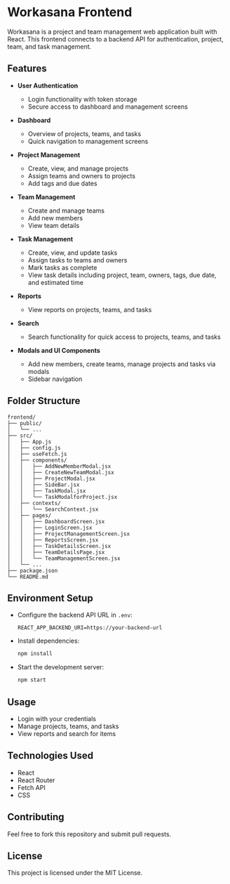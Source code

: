 # Workasana Frontend

Workasana is a project and team management web application built with React. This frontend connects to a backend API for authentication, project, team, and task management.

## Features

- **User Authentication**
  - Login functionality with token storage
  - Secure access to dashboard and management screens

- **Dashboard**
  - Overview of projects, teams, and tasks
  - Quick navigation to management screens

- **Project Management**
  - Create, view, and manage projects
  - Assign teams and owners to projects
  - Add tags and due dates

- **Team Management**
  - Create and manage teams
  - Add new members
  - View team details

- **Task Management**
  - Create, view, and update tasks
  - Assign tasks to teams and owners
  - Mark tasks as complete
  - View task details including project, team, owners, tags, due date, and estimated time

- **Reports**
  - View reports on projects, teams, and tasks

- **Search**
  - Search functionality for quick access to projects, teams, and tasks

- **Modals and UI Components**
  - Add new members, create teams, manage projects and tasks via modals
  - Sidebar navigation

## Folder Structure

```
frontend/
├── public/
│   └── ...
├── src/
│   ├── App.js
│   ├── config.js
│   ├── useFetch.js
│   ├── components/
│   │   ├── AddNewMemberModal.jsx
│   │   ├── CreateNewTeamModal.jsx
│   │   ├── ProjectModal.jsx
│   │   ├── SideBar.jsx
│   │   ├── TaskModal.jsx
│   │   └── TaskModalforProject.jsx
│   ├── contexts/
│   │   └── SearchContext.jsx
│   ├── pages/
│   │   ├── DashboardScreen.jsx
│   │   ├── LoginScreen.jsx
│   │   ├── ProjectManagementScreen.jsx
│   │   ├── ReportsScreen.jsx
│   │   ├── TaskDetailsScreen.jsx
│   │   ├── TeamDetailsPage.jsx
│   │   └── TeamManagementScreen.jsx
│   └── ...
├── package.json
└── README.md
```

## Environment Setup

- Configure the backend API URL in `.env`:
  ```
  REACT_APP_BACKEND_URI=https://your-backend-url
  ```
- Install dependencies:
  ```bash
  npm install
  ```
- Start the development server:
  ```bash
  npm start
  ```

## Usage

- Login with your credentials
- Manage projects, teams, and tasks
- View reports and search for items

## Technologies Used

- React
- React Router
- Fetch API
- CSS

## Contributing

Feel free to fork this repository and submit pull requests.

## License

This project is licensed under the MIT License.
